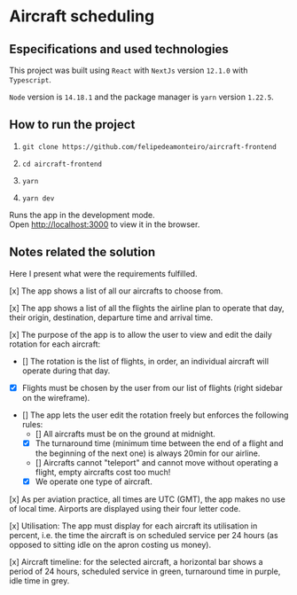 # Aircraft scheduling

## Especifications and used technologies

This project was built using `React` with `NextJs` version `12.1.0` with `Typescript`.

`Node` version is `14.18.1` and the package manager is `yarn` version `1.22.5`.

## How to run the project

1. `git clone https://github.com/felipedeamonteiro/aircraft-frontend`

2. `cd aircraft-frontend`

3. `yarn`

4. `yarn dev`

Runs the app in the development mode.<br>
Open [http://localhost:3000](http://localhost:3000) to view it in the browser.

## Notes related the solution

Here I present what were the requirements fulfilled.

[x] The app shows a list of all our aircrafts to choose from.

[x] The app shows a list of all the flights the airline plan to operate that day, their origin, destination, departure time and arrival time.

[x] The purpose of the app is to allow the user to view and edit the daily rotation for each aircraft:

- [] The rotation is the list of flights, in order, an individual aircraft will operate during that day.
- [x] Flights must be chosen by the user from our list of flights (right sidebar on the wireframe).
- [] The app lets the user edit the rotation freely but enforces the following rules:
  - [] All aircrafts must be on the ground at midnight.
  - [x] The turnaround time (minimum time between the end of a flight and the beginning of the next one) is always 20min for our airline.
  - [] Aircrafts cannot "teleport" and cannot move without operating a flight, empty aircrafts cost too much!
  - [x] We operate one type of aircraft.

[x] As per aviation practice, all times are UTC (GMT), the app makes no use of local time. Airports are displayed using their four letter code.

[x] Utilisation: The app must display for each aircraft its utilisation in percent, i.e. the time the aircraft is on scheduled service per 24 hours (as opposed to sitting idle on the apron costing us money).

[x] Aircraft timeline: for the selected aircraft, a horizontal bar shows a period of 24 hours, scheduled service in green, turnaround time in purple, idle time in grey.
